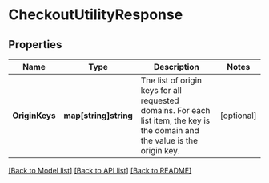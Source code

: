 # CheckoutUtilityResponse

## Properties

Name | Type | Description | Notes
------------ | ------------- | ------------- | -------------
**OriginKeys** | **map[string]string** | The list of origin keys for all requested domains. For each list item, the key is the domain and the value is the origin key. | [optional] 

[[Back to Model list]](../README.md#documentation-for-models) [[Back to API list]](../README.md#documentation-for-api-endpoints) [[Back to README]](../README.md)


